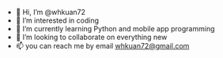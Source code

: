 - 👋 Hi, I’m @whkuan72
- 👀 I’m interested in coding
- 🌱 I’m currently learning Python and mobile app programming
- 💞️ I’m looking to collaborate on everything new
- 📫 you can reach me by email whkuan72@gmail.com

<!---
whkuan72/whkuan72 is a ✨ special ✨ repository because its `README.md` (this file) appears on your GitHub profile.
You can click the Preview link to take a look at your changes.
--->
